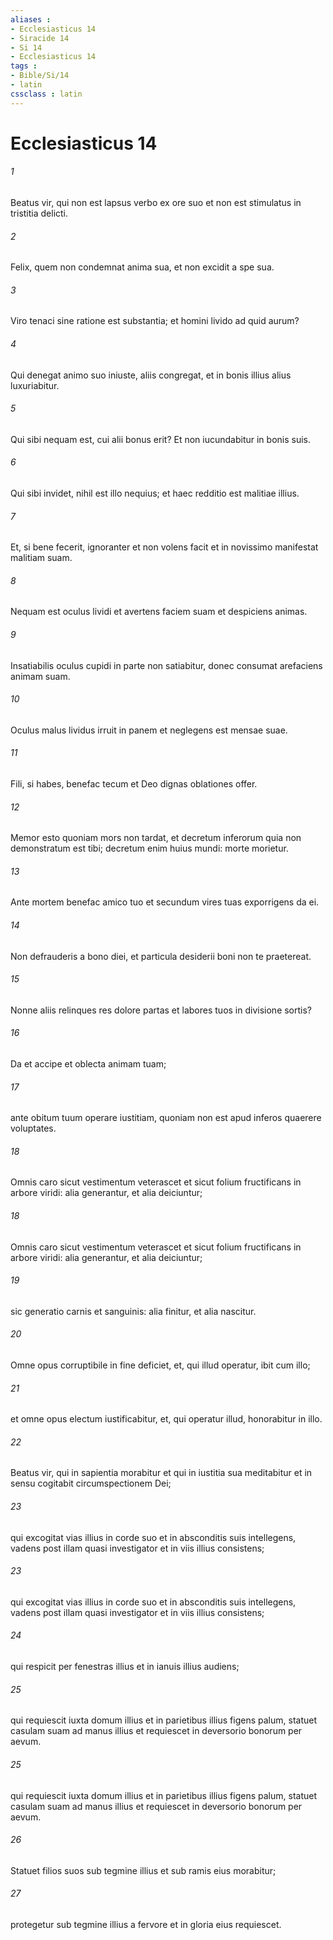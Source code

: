 ```yaml
---
aliases : 
- Ecclesiasticus 14
- Siracide 14
- Si 14
- Ecclesiasticus 14
tags : 
- Bible/Si/14
- latin
cssclass : latin
---
```


# Ecclesiasticus 14

###### 1
Beatus vir, qui non est lapsus verbo ex ore suo et non est stimulatus in tristitia delicti.
###### 2
Felix, quem non condemnat anima sua, et non excidit a spe sua.
###### 3
Viro tenaci sine ratione est substantia; et homini livido ad quid aurum?
###### 4
Qui denegat animo suo iniuste, aliis congregat, et in bonis illius alius luxuriabitur.
###### 5
Qui sibi nequam est, cui alii bonus erit? Et non iucundabitur in bonis suis.
###### 6
Qui sibi invidet, nihil est illo nequius; et haec redditio est malitiae illius.
###### 7
Et, si bene fecerit, ignoranter et non volens facit et in novissimo manifestat malitiam suam.
###### 8
Nequam est oculus lividi et avertens faciem suam et despiciens animas.
###### 9
Insatiabilis oculus cupidi in parte non satiabitur, donec consumat arefaciens animam suam.
###### 10
Oculus malus lividus irruit in panem et neglegens est mensae suae.
###### 11
Fili, si habes, benefac tecum et Deo dignas oblationes offer.
###### 12
Memor esto quoniam mors non tardat, et decretum inferorum quia non demonstratum est tibi; decretum enim huius mundi: morte morietur.
###### 13
Ante mortem benefac amico tuo et secundum vires tuas exporrigens da ei.
###### 14
Non defrauderis a bono diei, et particula desiderii boni non te praetereat.
###### 15
Nonne aliis relinques res dolore partas et labores tuos in divisione sortis?
###### 16
Da et accipe et oblecta animam tuam;
###### 17
ante obitum tuum operare iustitiam, quoniam non est apud inferos quaerere voluptates.
###### 18
Omnis caro sicut vestimentum veterascet et sicut folium fructificans in arbore viridi: alia generantur, et alia deiciuntur;
###### 18
Omnis caro sicut vestimentum veterascet et sicut folium fructificans in arbore viridi: alia generantur, et alia deiciuntur;
###### 19
sic generatio carnis et sanguinis: alia finitur, et alia nascitur.
###### 20
Omne opus corruptibile in fine deficiet, et, qui illud operatur, ibit cum illo;
###### 21
et omne opus electum iustificabitur, et, qui operatur illud, honorabitur in illo.
###### 22
Beatus vir, qui in sapientia morabitur et qui in iustitia sua meditabitur et in sensu cogitabit circumspectionem Dei;
###### 23
qui excogitat vias illius in corde suo et in absconditis suis intellegens, vadens post illam quasi investigator et in viis illius consistens;
###### 23
qui excogitat vias illius in corde suo et in absconditis suis intellegens, vadens post illam quasi investigator et in viis illius consistens;
###### 24
qui respicit per fenestras illius et in ianuis illius audiens;
###### 25
qui requiescit iuxta domum illius et in parietibus illius figens palum, statuet casulam suam ad manus illius et requiescet in deversorio bonorum per aevum.
###### 25
qui requiescit iuxta domum illius et in parietibus illius figens palum, statuet casulam suam ad manus illius et requiescet in deversorio bonorum per aevum.
###### 26
Statuet filios suos sub tegmine illius et sub ramis eius morabitur;
###### 27
protegetur sub tegmine illius a fervore et in gloria eius requiescet.
